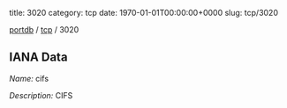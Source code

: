 title: 3020
category: tcp
date: 1970-01-01T00:00:00+0000
slug: tcp/3020

[portdb](/) / [tcp](/category/tcp.html) / 3020


## IANA Data

_Name:_ cifs

_Description:_ CIFS

